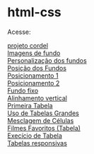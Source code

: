 # html-css

 <p>Acesse:</p> 
 <a href="Desafios/Desafio12">projeto cordel</a> <br>
 <a href="Exercicios/ex022/tabela001.html">Imagens de fundo</a> <br>
 <a href="Exercicios/ex022/tabela002.html">Personalização dos fundos</a> <br>
 <a href="Exercicios/ex022/tabela003.html">Posição dos Fundos</a> <br>
 <a href="Exercicios/ex022/tabela004.html">Posicionamento 1</a> <br>
 <a href="Exercicios/ex022/tabela005.html">Posicionamento 2</a> <br>
 <a href="Exercicios/ex022/tabela006.html">Fundo fixo</a> <br>
 <a href="Exercicios/ex022/tabela007.html">Alinhamento vertical</a> <br>
 <a href="Exercicios/ex023/tabela001.html">Primeira Tabela</a> <br>
 <a href="Exercicios/ex023/tabela002.html">Uso de Tabelas Grandes</a> <br>
 <a href="Exercicios/ex023/tabela003.html">Mesclagem de Células</a> <br>
 <a href="Exercicios/ex023/tabela004.html">Filmes Favoritos (Tabela)</a> <br>
 <a href="Exercicios/ex023/tabela005.html">Execício de Tabela</a> <br>
 <a href="Exercicios/ex023/tabela006.html">Tabelas responsivas</a>
